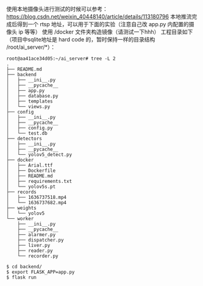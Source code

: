 使用本地摄像头进行测试的时候可以参考：
https://blog.csdn.net/weixin_40448140/article/details/113180796
本地推流完成后得到一个 rtsp 地址，可以用于下面的实验（注意自己改 app.py 内配置的摄像头 ip 等等）
使用 /docker 文件夹构造镜像（请测试一下hhh）
工程目录如下（项目中sqlite地址是 hard code 的，暂时保持一样的目录结构 /root/ai_server/*）：
```
root@aa41ace34d05:~/ai_server# tree -L 2
.
├── README.md
├── backend
│   ├── __ini__.py
│   ├── __pycache__
│   ├── app.py
│   ├── database.py
│   ├── templates
│   └── views.py
├── config
│   ├── __ini__.py
│   ├── __pycache__
│   ├── config.py
│   └── test.db
├── detectors
│   ├── __ini__.py
│   ├── __pycache__
│   └── yolov5_detect.py
├── docker
│   ├── Arial.ttf
│   ├── Dockerfile
│   ├── README.md
│   ├── requirements.txt
│   └── yolov5s.pt
├── records
│   ├── 1636737518.mp4
│   └── 1636737682.mp4
├── weights
│   └── yolov5
└── worker
    ├── __ini__.py
    ├── __pycache__
    ├── alarmer.py
    ├── dispatcher.py
    ├── liver.py
    ├── reader.py
    └── recorder.py
```
```
$ cd backend/
$ export FLASK_APP=app.py
$ flask run
```